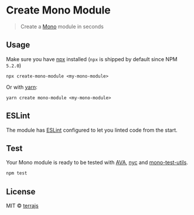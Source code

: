 # Create Mono Module

> Create a [Mono](https://github.com/terrajs/mono) module in seconds

## Usage

Make sure you have [npx](https://www.npmjs.com/package/npx) installed (`npx` is shipped by default since NPM `5.2.0`)

```console
npx create-mono-module <my-mono-module>
```
Or with [yarn](https://yarnpkg.com/en/):

```console
yarn create mono-module <my-mono-module>
```

## ESLint

The module has [ESLint](https://eslint.org) configured to let you linted  code from the start.

## Test

Your Mono module is ready to be tested with [AVA](https://github.com/avajs/ava), [nyc](https://github.com/istanbuljs/nyc) and [mono-test-utils](https://github.com/terrajs/mono-test-utils).

```bash
npm test
```

## License

MIT &copy; [terrajs](github.com/terrajs)
